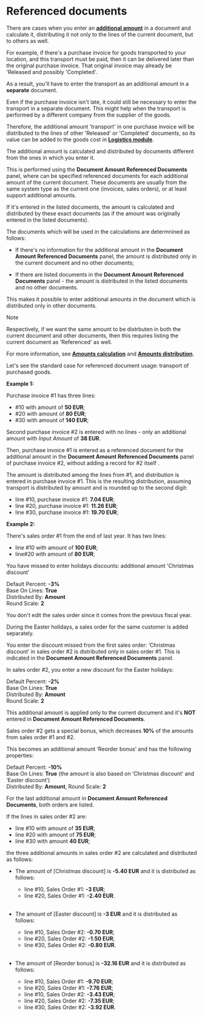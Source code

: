 # Referenced documents

There are cases when you enter an **[additional amount](/advanced/document-amounts/index.md)** in a document and calculate it, distributing it not only to the lines of the current document, but to others as well. 

For example, if there's a purchase invoice for goods transported to your location, and this transport must be paid, then it can be delivered later than the original purchase invoice. That original invoice may already be 'Released and possibly 'Completed'. 

As a result, you'll have to enter the transport as an additional amount in a **separate** document.

Even if the purchase invoice isn't late, it could still be necessary to enter the transport in a separate document. This might help when the transport is performed by a different company from the supplier of the goods. 

Therefore, the additional amount 'transport' in one purchase invoice will be distributed to the lines of other 'Released' or 'Completed' documents, so its value can be added to the goods cost in **[Logistics module](/modules/logistics/index.md)**.

The additional amount is calculated and distributed by documents different from the ones in which you enter it. 

This is performed using the **Document Amount Referenced Documents** panel, where can be specified referenced documents for each additional amount of the current document. These documents are usually from the same system type as the current one (invoices, sales orders), or at least support additional amounts. 

If it's entered in the listed documents, the amount is calculated and distributed by these exact documents (as if the amount was originally entered in the listed documents).  

The documents which will be used in the calculations are determnined as follows:

- If there's no information for the additional amount in the **Document Amount Referenced Documents** panel, the amount is distributed only in the current document and no other documents;

- If there are listed documents in the **Document Amount Referenced Documents** panel - the amount is distributed in the listed documents and no other documents.

This makes it possible to enter additional amounts in the document which is distributed only in other documents.

> [!NOTE] 
> 
> Respectively, if we want the same amount to be distrbuten in both the current document and other documents, then this requires listing the current document as 'Referenced' as well. 

For more information, see **[Amounts calculation](/advanced/document-amounts/amounts-calculation/index.md)** and **[Amounts distribution](/advanced/document-amounts/amounts-distribution/index.md)**.

Let's see the standard case for referenced document usage: transport of purchased goods. 

**Example 1:**

Purchase invoice #1 has three lines: 

- #10 with amount of **50 EUR**; <br>
- #20 with amount of **80 EUR**; <br>
- #30 with amount of **140 EUR**; <br>

Second purchase invoice #2 is entered with no lines - only an additional amount with _Input Amount_ of **38 EUR**. 

Then, purchase invoice #1 is entered as a referenced document for the additional amount in the **Document Amount Referenced Documents** panel of purchase invoice #2, without adding a record for #2 itself .

The amount is distributed among the lines from #1, and distribution is entered in purchase invoice #1. This is the resulting distribution, assuming transport is distributed by amount and is rounded up to the second digit:

- line #10, purchase invoice #1: **7.04 EUR**; <br>
- line #20, purchase invoice #1: **11.26 EUR**; <br>
- line #30, purchase invoice #1: **19.70 EUR**; <br>

**Example 2:**

There's sales order #1 from the end of last year. It has two lines: 

- line #10 with amount of **100 EUR**; <br> 
- line#20 with amount of **80 EUR**; <br> 

You have missed to enter holidays discounts: additional amount 'Christmas discount’

Default Percent: **-3%** <br> Base On Lines: **True** <br>  Distributed By: **Amount** <br>  Round Scale: **2** 

You don't edit the sales order since it comes from the previous fiscal year. 

During the Easter holidays, a sales order for the same customer is added separately.

You enter the discount missed from the first sales order: ‘Christmas discount’ in sales order #2 is distributed only in sales order #1. This is indicated in the **Document Amount Referenced Documents** panel. 

In sales order #2, you enter a new discount for the Easter holidays:

Default Percent: **-2%** <br> Base On Lines: **True** <br>  Distributed By: **Amount** <br> Round Scale: **2** 

This additional amount is applied only to the current document and it's **NOT** entered in **Document Amount Referenced Documents**. 

Sales order #2 gets a special bonus, which decreases **10%** of the amounts from sales order #1 and #2. 

This becomes an additional amount ‘Reorder bonus’ and has the following properties: 

Default Percent: **-10%** <br>
Base On Lines: **True** (the amount is also based on ‘Christmas discount’ and ‘Easter discount’) <br> 
Distributed By: **Amount**, Round Scale: **2**

For the last additional amount in **Document Amount Referenced Documents**, both orders are listed.

If the lines in sales order #2 are: 

- line #10 with amount of **35 EUR**; <br>
- line #20 with amount of **75 EUR**; <br> 
- line #30 with amount **40 EUR**; <br> 

the three additional amounts in sales order #2 are calculated and distributed as follows:

- The amount of [Christmas discount] is **-5.40 EUR** and it is distributed as follows: <br>

    - line #10, Sales Order #1: **-3 EUR**;<br>
    - line #20, Sales Order #1: **-2.40 EUR**.<br><br>

- The amount of [Easter discount] is **-3 EUR** and it is distributed as follows:

    - line #10, Sales Order #2: **-0.70 EUR**;
    - line #20, Sales Order #2: **-1.50 EUR**;
    - line #30, Sales Order #2: **-0.80 EUR**.<br><br>

- The amount of [Reorder bonus] is **-32.16 EUR** and it is distributed as follows:

    - line #10, Sales Order #1: **-9.70 EUR**;
    - line #20, Sales Order #1: **-7.76 EUR**;
    - line #10, Sales Order #2: **-3.43 EUR**;
    - line #20, Sales Order #2: **-7.35 EUR**;
    - line #30, Sales Order #2: **-3.92 EUR**.
